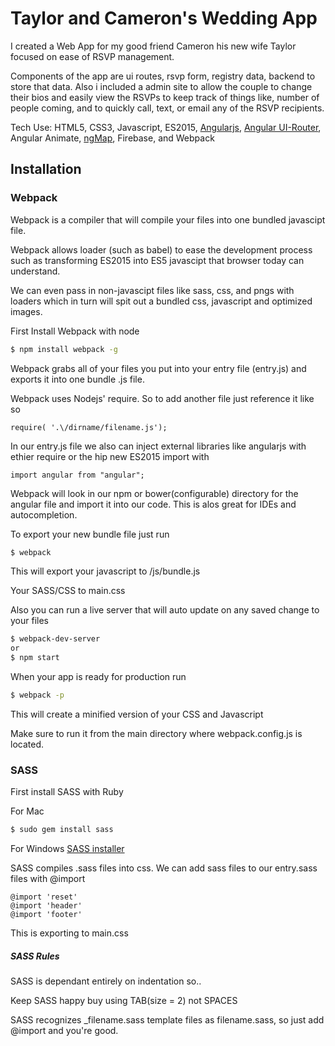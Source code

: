 # Taylor and Cameron's Wedding App
I created a Web App for my good friend Cameron his new wife Taylor focused on ease of RSVP management. 

Components of the app are ui routes, rsvp form, registry data, backend to store that data. Also i included a admin site to allow the couple to change their bios and easily view the RSVPs to keep track of things like, number of people coming, and to quickly call, text, or email any of the RSVP recipients.

Tech Use: HTML5, CSS3, Javascript, ES2015, [Angularjs](https://angularjs.org/), [Angular UI-Router](https://github.com/angular-ui/ui-router), Angular Animate, [ngMap](https://github.com/allenhwkim/angularjs-google-maps), Firebase, and Webpack

## Installation

### Webpack
Webpack is a compiler that will compile your files into one bundled javascipt file. 

Webpack allows loader (such as babel) to ease the development process such as transforming ES2015 into ES5 javascipt that browser today can understand.

We can even pass in non-javascipt files like sass, css, and pngs with loaders which in turn will spit out a bundled css, javascript and optimized images.


First Install Webpack with node
```sh
$ npm install webpack -g
```
Webpack grabs all of your files you put into your entry file (entry.js) and exports it into one bundle .js file.

Webpack uses Nodejs' require. So to add another file just reference it like so
```
require( '.\/dirname/filename.js');
```

In our entry.js file we also can inject external libraries like angularjs with ethier require or the hip new ES2015 import with
```
import angular from "angular";
```
Webpack will look in our npm or bower(configurable) directory for the angular file and import it into our code. This is alos great for IDEs and autocompletion.

To export your new bundle file just run
```sh
$ webpack
```
This will export your javascript to /js/bundle.js

Your SASS/CSS to main.css

Also you can run a live server that will auto update on any saved change to your files
```sh
$ webpack-dev-server
or 
$ npm start
```
When your app is ready for production run
```sh
$ webpack -p
```
This will create a minified version of your CSS and Javascript

Make sure to run it from the main directory where webpack.config.js is located.

### SASS
First install SASS with Ruby

For Mac
```sh
$ sudo gem install sass
```
For Windows
[SASS installer](http://rubyinstaller.org/)

SASS compiles .sass files into css.
We can add sass files to our entry.sass files with @import 
```
@import 'reset'
@import 'header'
@import 'footer'
```
This is exporting to main.css
##### SASS Rules
SASS is dependant entirely on indentation so..

Keep SASS happy buy using TAB(size = 2) not SPACES

SASS recognizes _filename.sass template files as filename.sass, so just add @import and you're good.
